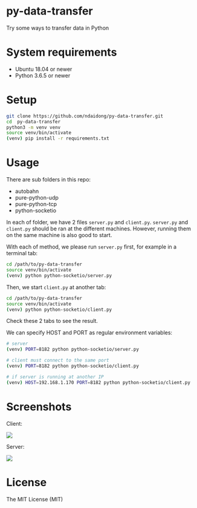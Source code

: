 # py-data-transfer
Try some ways to transfer data in Python


# System requirements

- Ubuntu 18.04 or newer
- Python 3.6.5 or newer


# Setup

```bash
git clone https://github.com/ndaidong/py-data-transfer.git
cd  py-data-transfer
python3 -m venv venv
source venv/bin/activate
(venv) pip install -r requirements.txt
```

# Usage

There are sub folders in this repo:

- autobahn
- pure-python-udp
- pure-python-tcp
- python-socketio

In each of folder, we have 2 files `server.py` and `client.py`.
`server.py` and `client.py` should be ran at the different machines.
However, running them on the same machine is also good to start.

With each of method, we please run `server.py` first, for example in a terminal tab:

```bash
cd /path/to/py-data-transfer
source venv/bin/activate
(venv) python python-socketio/server.py
```

Then, we start `client.py` at another tab:

```bash
cd /path/to/py-data-transfer
source venv/bin/activate
(venv) python python-socketio/client.py
```

Check these 2 tabs to see the result.


We can specify HOST and PORT as regular environment variables:

```bash
# server
(venv) PORT=8182 python python-socketio/server.py

# client must connect to the same port
(venv) PORT=8182 python python-socketio/client.py

# if server is running at another IP
(venv) HOST=192.168.1.170 PORT=8182 python python-socketio/client.py
```


# Screenshots

Client:

![](https://i.imgur.com/FeqFBat.png)



Server:

![](https://i.imgur.com/6lFoNGY.png)




# License

The MIT License (MIT)
